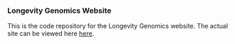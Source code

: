 ### Longevity Genomics Website

This is the code repository for the Longevity Genomics website. The actual site can be viewed here [here](http://www.longevitygenomics.org/).




